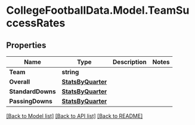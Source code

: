 # CollegeFootballData.Model.TeamSuccessRates

## Properties

Name | Type | Description | Notes
------------ | ------------- | ------------- | -------------
**Team** | **string** |  | 
**Overall** | [**StatsByQuarter**](StatsByQuarter.md) |  | 
**StandardDowns** | [**StatsByQuarter**](StatsByQuarter.md) |  | 
**PassingDowns** | [**StatsByQuarter**](StatsByQuarter.md) |  | 

[[Back to Model list]](../../README.md#documentation-for-models) [[Back to API list]](../../README.md#documentation-for-api-endpoints) [[Back to README]](../../README.md)

